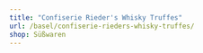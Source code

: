 ```yaml
---
title: "Confiserie Rieder's Whisky Truffes"
url: /basel/confiserie-rieders-whisky-truffes/
shop: Süßwaren
---
```


